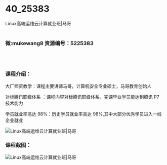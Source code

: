 # 40_25383
Linux高端运维云计算就业班|马哥
<br/></br>
<h3>微:mukewang8 资源编号：5225383</h3>
<br/></br>
<h3>课程介绍：</h3>
<p>大厂师资教学：课程主要讲师马哥，计算机安全专业硕士，马哥教育创始人</p>
<p>对标腾讯职级体系 ：课程内容对标腾讯职级体系，完课毕业学员能达到腾讯 P7 技术能力</p>
<p>学员就业率高达 98%：历史学员就业率高达 98%,其中大部分优秀学员进入一线企业就业</p>
<p><img src="https://www.ko996.com/wp-content/uploads/img/2022/07/1-81-300x182.png" alt="Linux高端运维云计算就业班|马哥"></p>
<div class="info-desc">
<h3>课程截图：</h3>
<p><img src="https://www.ko996.com/wp-content/uploads/img/2022/07/2-81.png" alt="Linux高端运维云计算就业班|马哥"></p>


			
</div>
